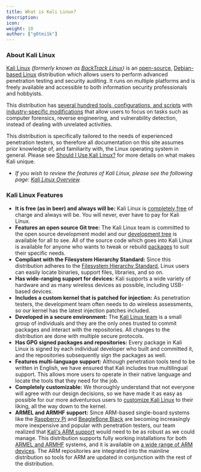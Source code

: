 ```yaml
---
title: What is Kali Linux?
description:
icon:
weight: 10
author: ["g0tmi1k"]
---
```


### About Kali Linux

[Kali Linux](/) _(formerly known as [BackTrack Linux](https://www.backtrack-linux.org/))_ is an [open-source](/docs/policy/kali-linux-open-source-policy/), [Debian-based Linux](/docs/policy/kali-linux-relationship-with-debian/) distribution which allows users to perform advanced penetration testing and security auditing. It runs on multiple platforms and is freely available and accessible to both information security professionals and hobbyists. 

This distribution has [several hundred tools, configurations, and scripts](/features/) with [industry-specific modifications](/docs/policy/penetration-testing-tools-policy/) that allow users to focus on tasks such as computer forensics, reverse engineering, and vulnerability detection, instead of dealing with unrelated activities.

This distribution is specifically tailored to the needs of experienced penetration testers, so therefore all documentation on this site assumes prior knowledge of, and familiarity with, the Linux operating system in general. Please see [Should I Use Kali Linux?](/docs/introduction/should-i-use-kali-linux/) for more details on what makes Kali unique.

- _If you wish to review the features of Kali Linux, please see the following page: [Kali Linux Overview](/features/)._


### Kali Linux Features

<!--
Tool count:
- https://pkg.kali.org/derivative/kali-roll/
- https://pkg.kali.org/teams/kali-developers/
- https://gitlab.com/kalilinux/packages/ + archived
-->

- **It is free (as in beer) and always will be:** Kali Linux is [completely free](/docs/policy/kali-linux-open-source-policy/) of charge and always will be. You will never, ever have to pay for Kali Linux.
- **Features an open source Git tree:** The Kali Linux team is committed to the open source development model and our [development tree](https://gitlab.com/kalilinux) is available for all to see. All of the source code which goes into Kali Linux is available for anyone who wants to tweak or rebuild [packages](https://pkg.kali.org/) to suit their specific needs.
- **Compliant with the Filesystem Hierarchy Standard:** Since this distribution adheres to the [Filesystem Hierarchy Standard](https://www.pathname.com/fhs/), Linux users can easily locate binaries, support files, libraries, and so on.
- **Has wide-ranging support for devices:** Kali supports a wide variety of hardware and as many wireless devices as possible, including USB-based devices.
- **Includes a custom kernel that is patched for injection:** As penetration testers, the development team often needs to do wireless assessments, so our kernel has the latest injection patches included.
- **Developed in a secure environment:** The [Kali Linux team](/about-us/) is a small group of individuals and they are the only ones trusted to commit packages and interact with the repositories. All changes to the distribution are done with multiple secure protocols.
- **Has GPG signed packages and repositories:** Every package in Kali Linux is signed by each individual developer who built and committed it, and the repositories subsequently sign the packages as well.
- **Features multi-language support:** Although penetration tools tend to be written in English, we have ensured that Kali includes true multilingual support. This allows more users to operate in their native language and locate the tools that they need for the job.
- **Completely customizable:** We thoroughly understand that not everyone will agree with our design decisions, so we have made it as easy as possible for our more adventurous users to [customize Kali Linux](/docs/development/live-build-a-custom-kali-iso/) to their liking, all the way down to the kernel.
- **ARMEL and ARMHF support:** Since ARM-based single-board systems like the [Raspberry Pi](/docs/arm/raspberry-pi/) and [BeagleBone Black](/docs/arm/beaglebone-black/) are becoming increasingly more inexpensive and popular with penetration testers, our team realized that [Kali's ARM support](/docs/introduction/kali-on-arm-a-bit-of-history/) would need to be as robust as we could manage. This distribution supports fully working installations for both [ARMEL and ARMHF](https://en.wikipedia.org/wiki/ARM_architecture) systems, and it is available on [a wide range of ARM devices](/docs/arm/). The ARM repositories are integrated into the mainline distribution so tools for ARM are updated in conjunction with the rest of the distribution.

